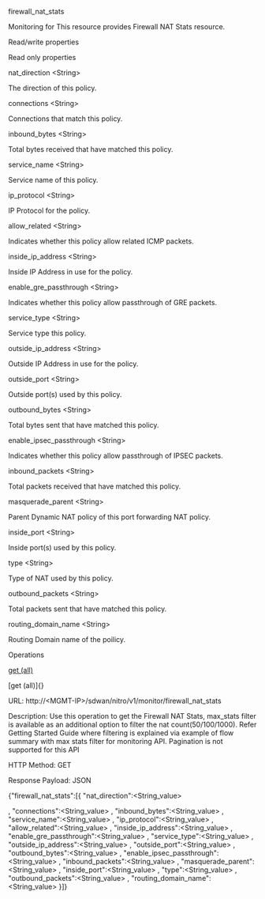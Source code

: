 firewall\_nat\_stats

Monitoring for This resource provides Firewall NAT Stats resource.

Read/write properties

Read only properties

nat\_direction &lt;String&gt;

The direction of this policy.

connections &lt;String&gt;

Connections that match this policy.

inbound\_bytes &lt;String&gt;

Total bytes received that have matched this policy.

service\_name &lt;String&gt;

Service name of this policy.

ip\_protocol &lt;String&gt;

IP Protocol for the policy.

allow\_related &lt;String&gt;

Indicates whether this policy allow related ICMP packets.

inside\_ip\_address &lt;String&gt;

Inside IP Address in use for the policy.

enable\_gre\_passthrough &lt;String&gt;

Indicates whether this policy allow passthrough of GRE packets.

service\_type &lt;String&gt;

Service type this policy.

outside\_ip\_address &lt;String&gt;

Outside IP Address in use for the policy.

outside\_port &lt;String&gt;

Outside port(s) used by this policy.

outbound\_bytes &lt;String&gt;

Total bytes sent that have matched this policy.

enable\_ipsec\_passthrough &lt;String&gt;

Indicates whether this policy allow passthrough of IPSEC packets.

inbound\_packets &lt;String&gt;

Total packets received that have matched this policy.

masquerade\_parent &lt;String&gt;

Parent Dynamic NAT policy of this port forwarding NAT policy.

inside\_port &lt;String&gt;

Inside port(s) used by this policy.

type &lt;String&gt;

Type of NAT used by this policy.

outbound\_packets &lt;String&gt;

Total packets sent that have matched this policy.

routing\_domain\_name &lt;String&gt;

Routing Domain name of the poilicy.

Operations

[get (all)](#get_all)

[get (all)]{}

URL: http://&lt;MGMT-IP&gt;/sdwan/nitro/v1/monitor/firewall\_nat\_stats

Description: Use this operation to get the Firewall NAT Stats, max\_stats filter is available as an additional option to filter the nat count(50/100/1000). Refer Getting Started Guide where filtering is explained via example of flow summary with max stats filter for monitoring API. Pagination is not supported for this API

HTTP Method: GET

Response Payload: JSON

{"firewall\_nat\_stats":\[{ "nat\_direction":&lt;String\_value&gt;

, "connections":&lt;String\_value&gt; , "inbound\_bytes":&lt;String\_value&gt; , "service\_name":&lt;String\_value&gt; , "ip\_protocol":&lt;String\_value&gt; , "allow\_related":&lt;String\_value&gt; , "inside\_ip\_address":&lt;String\_value&gt; , "enable\_gre\_passthrough":&lt;String\_value&gt; , "service\_type":&lt;String\_value&gt; , "outside\_ip\_address":&lt;String\_value&gt; , "outside\_port":&lt;String\_value&gt; , "outbound\_bytes":&lt;String\_value&gt; , "enable\_ipsec\_passthrough":&lt;String\_value&gt; , "inbound\_packets":&lt;String\_value&gt; , "masquerade\_parent":&lt;String\_value&gt; , "inside\_port":&lt;String\_value&gt; , "type":&lt;String\_value&gt; , "outbound\_packets":&lt;String\_value&gt; , "routing\_domain\_name":&lt;String\_value&gt; }\]}

